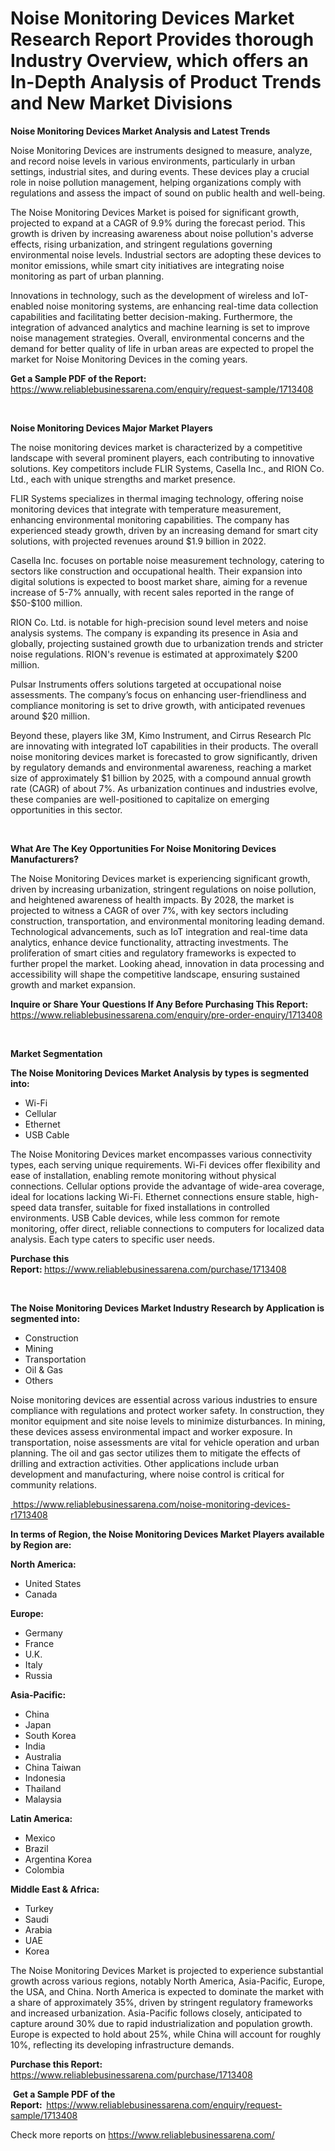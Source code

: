 <p><h1>Noise Monitoring Devices Market Research Report Provides thorough Industry Overview, which offers an In-Depth Analysis of Product Trends and New Market Divisions</h1></p><p><strong>Noise Monitoring Devices Market Analysis and Latest Trends</strong></p>
<p><p>Noise Monitoring Devices are instruments designed to measure, analyze, and record noise levels in various environments, particularly in urban settings, industrial sites, and during events. These devices play a crucial role in noise pollution management, helping organizations comply with regulations and assess the impact of sound on public health and well-being.</p><p>The Noise Monitoring Devices Market is poised for significant growth, projected to expand at a CAGR of 9.9% during the forecast period. This growth is driven by increasing awareness about noise pollution's adverse effects, rising urbanization, and stringent regulations governing environmental noise levels. Industrial sectors are adopting these devices to monitor emissions, while smart city initiatives are integrating noise monitoring as part of urban planning.</p><p>Innovations in technology, such as the development of wireless and IoT-enabled noise monitoring systems, are enhancing real-time data collection capabilities and facilitating better decision-making. Furthermore, the integration of advanced analytics and machine learning is set to improve noise management strategies. Overall, environmental concerns and the demand for better quality of life in urban areas are expected to propel the market for Noise Monitoring Devices in the coming years.</p></p>
<p><strong>Get a Sample PDF of the Report:&nbsp;</strong> <a href="https://www.reliablebusinessarena.com/enquiry/request-sample/1713408?utm_campaign=3292&utm_medium=2&utm_source=Github&utm_content=ia&utm_term=28032025&utm_id=noise-monitoring-devices">https://www.reliablebusinessarena.com/enquiry/request-sample/1713408</a></p>
<p>&nbsp;</p>
<p><strong>Noise Monitoring Devices Major Market Players</strong></p>
<p><p>The noise monitoring devices market is characterized by a competitive landscape with several prominent players, each contributing to innovative solutions. Key competitors include FLIR Systems, Casella Inc., and RION Co. Ltd., each with unique strengths and market presence.</p><p>FLIR Systems specializes in thermal imaging technology, offering noise monitoring devices that integrate with temperature measurement, enhancing environmental monitoring capabilities. The company has experienced steady growth, driven by an increasing demand for smart city solutions, with projected revenues around $1.9 billion in 2022.</p><p>Casella Inc. focuses on portable noise measurement technology, catering to sectors like construction and occupational health. Their expansion into digital solutions is expected to boost market share, aiming for a revenue increase of 5-7% annually, with recent sales reported in the range of $50-$100 million.</p><p>RION Co. Ltd. is notable for high-precision sound level meters and noise analysis systems. The company is expanding its presence in Asia and globally, projecting sustained growth due to urbanization trends and stricter noise regulations. RION's revenue is estimated at approximately $200 million.</p><p>Pulsar Instruments offers solutions targeted at occupational noise assessments. The company’s focus on enhancing user-friendliness and compliance monitoring is set to drive growth, with anticipated revenues around $20 million.</p><p>Beyond these, players like 3M, Kimo Instrument, and Cirrus Research Plc are innovating with integrated IoT capabilities in their products. The overall noise monitoring devices market is forecasted to grow significantly, driven by regulatory demands and environmental awareness, reaching a market size of approximately $1 billion by 2025, with a compound annual growth rate (CAGR) of about 7%. As urbanization continues and industries evolve, these companies are well-positioned to capitalize on emerging opportunities in this sector.</p></p>
<p>&nbsp;</p>
<p><strong>What Are The Key Opportunities For Noise Monitoring Devices Manufacturers?</strong></p>
<p><p>The Noise Monitoring Devices market is experiencing significant growth, driven by increasing urbanization, stringent regulations on noise pollution, and heightened awareness of health impacts. By 2028, the market is projected to witness a CAGR of over 7%, with key sectors including construction, transportation, and environmental monitoring leading demand. Technological advancements, such as IoT integration and real-time data analytics, enhance device functionality, attracting investments. The proliferation of smart cities and regulatory frameworks is expected to further propel the market. Looking ahead, innovation in data processing and accessibility will shape the competitive landscape, ensuring sustained growth and market expansion.</p></p>
<p><strong>Inquire or Share Your Questions If Any Before Purchasing This Report:</strong> <a href="https://www.reliablebusinessarena.com/enquiry/pre-order-enquiry/1713408?utm_campaign=3292&utm_medium=2&utm_source=Github&utm_content=ia&utm_term=28032025&utm_id=noise-monitoring-devices">https://www.reliablebusinessarena.com/enquiry/pre-order-enquiry/1713408</a></p>
<p>&nbsp;</p>
<p><strong>Market Segmentation</strong></p>
<p><strong>The Noise Monitoring Devices Market Analysis by types is segmented into:</strong></p>
<p><ul><li>Wi-Fi</li><li>Cellular</li><li>Ethernet</li><li>USB Cable</li></ul></p>
<p><p>The Noise Monitoring Devices market encompasses various connectivity types, each serving unique requirements. Wi-Fi devices offer flexibility and ease of installation, enabling remote monitoring without physical connections. Cellular options provide the advantage of wide-area coverage, ideal for locations lacking Wi-Fi. Ethernet connections ensure stable, high-speed data transfer, suitable for fixed installations in controlled environments. USB Cable devices, while less common for remote monitoring, offer direct, reliable connections to computers for localized data analysis. Each type caters to specific user needs.</p></p>
<p><strong>Purchase this Report:&nbsp;</strong><a href="https://www.reliablebusinessarena.com/purchase/1713408?utm_campaign=3292&utm_medium=2&utm_source=Github&utm_content=ia&utm_term=28032025&utm_id=noise-monitoring-devices">https://www.reliablebusinessarena.com/purchase/1713408</a></p>
<p>&nbsp;</p>
<p><strong>The Noise Monitoring Devices Market Industry Research by Application is segmented into:</strong></p>
<p><ul><li>Construction</li><li>Mining</li><li>Transportation</li><li>Oil & Gas</li><li>Others</li></ul></p>
<p><p>Noise monitoring devices are essential across various industries to ensure compliance with regulations and protect worker safety. In construction, they monitor equipment and site noise levels to minimize disturbances. In mining, these devices assess environmental impact and worker exposure. In transportation, noise assessments are vital for vehicle operation and urban planning. The oil and gas sector utilizes them to mitigate the effects of drilling and extraction activities. Other applications include urban development and manufacturing, where noise control is critical for community relations.</p></p>
<p><a href="https://www.reliablebusinessarena.com/noise-monitoring-devices-r1713408?utm_campaign=3292&utm_medium=2&utm_source=Github&utm_content=ia&utm_term=28032025&utm_id=noise-monitoring-devices">&nbsp;https://www.reliablebusinessarena.com/noise-monitoring-devices-r1713408</a></p>
<p><strong>In terms of Region, the Noise Monitoring Devices Market Players available by Region are:</strong></p>
<p>
    <p> <strong> North America: </strong>
        <ul>
            <li>United States</li>
            <li>Canada</li>
        </ul>
        </p> 
    <p> <strong> Europe: </strong>
        <ul>
            <li>Germany</li>
            <li>France</li>
            <li>U.K.</li>
            <li>Italy</li>
            <li>Russia</li>
        </ul>
        </p> 
    <p> <strong> Asia-Pacific: </strong>
        <ul>
            <li>China</li>
            <li>Japan</li>
            <li>South Korea</li>
            <li>India</li>
            <li>Australia</li>
            <li>China Taiwan</li>
            <li>Indonesia</li>
            <li>Thailand</li>
            <li>Malaysia</li>
        </ul>
        </p> 
    <p> <strong> Latin America: </strong>
        <ul>
            <li>Mexico</li>
            <li>Brazil</li>
            <li>Argentina Korea</li>
            <li>Colombia</li>
        </ul>
        </p> 
    <p> <strong> Middle East & Africa: </strong>
        <ul>
            <li>Turkey</li>
            <li>Saudi</li>
            <li>Arabia</li>
            <li>UAE</li>
            <li>Korea</li>
        </ul>
    </p>
    </p>
<p><p>The Noise Monitoring Devices Market is projected to experience substantial growth across various regions, notably North America, Asia-Pacific, Europe, the USA, and China. North America is expected to dominate the market with a share of approximately 35%, driven by stringent regulatory frameworks and increased urbanization. Asia-Pacific follows closely, anticipated to capture around 30% due to rapid industrialization and population growth. Europe is expected to hold about 25%, while China will account for roughly 10%, reflecting its developing infrastructure demands.</p></p>
<p><strong>Purchase this Report: </strong><a href="https://www.reliablebusinessarena.com/purchase/1713408?utm_campaign=3292&utm_medium=2&utm_source=Github&utm_content=ia&utm_term=28032025&utm_id=noise-monitoring-devices">https://www.reliablebusinessarena.com/purchase/1713408</a></p>
<p>&nbsp;<strong>Get a Sample PDF of the Report:&nbsp;&nbsp;</strong><a href="https://www.reliablebusinessarena.com/enquiry/request-sample/1713408?utm_campaign=3292&utm_medium=2&utm_source=Github&utm_content=ia&utm_term=28032025&utm_id=noise-monitoring-devices">https://www.reliablebusinessarena.com/enquiry/request-sample/1713408</a></p>
<p><strong></strong></p>
<p>Check more reports on <a href="https://www.reliablebusinessarena.com/?utm_campaign=3292&utm_medium=2&utm_source=Github&utm_content=ia&utm_term=28032025&utm_id=noise-monitoring-devices">https://www.reliablebusinessarena.com/</a></p>
